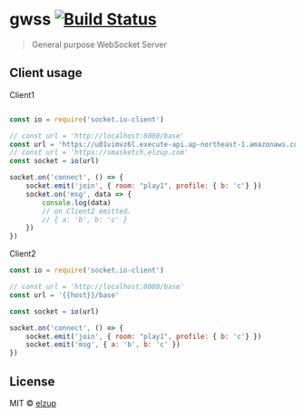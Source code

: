 # gwss [![Build Status](https://travis-ci.org/elzup/gwss.svg?branch=master)](https://travis-ci.org/elzup/gwss)

> General purpose WebSocket Server




## Client usage

Client1

```js

const io = require('socket.io-client')

// const url = 'http://localhost:8080/base'
const url = 'https://u01vimvz6l.execute-api.ap-northeast-1.amazonaws.com/development/base'
// const url = 'https://smasketch.elzup.com'
const socket = io(url)

socket.on('connect', () => {
	socket.emit('join', { room: "play1", profile: { b: 'c'} })
	socket.on('msg', data => {
		console.log(data)
		// on Client2 emitted.
		// { a: 'b', b: 'c' }
	})
})

```

Client2

```js
const io = require('socket.io-client')

// const url = 'http://localhost:8080/base'
const url = '{{host}}/base'

const socket = io(url)

socket.on('connect', () => {
	socket.emit('join', { room: "play1", profile: { b: 'c'} })
	socket.emit('msg', { a: 'b', b: 'c' })
})

```



## License

MIT © [elzup](http://elzup.com)
